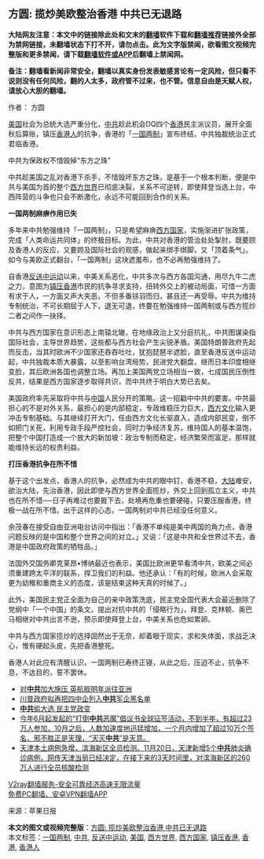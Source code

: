  <h2>方圆: 揽炒美欧整治香港 中共已无退路</h2> <p class="notice"><b>大陆网友注意：本文中的链接除此处和文末的<a href="https://github.com/bannedbook/fanqiang" >翻墙</a>软件下载和<a href="https://github.com/killgcd/justmysocks/blob/master/README.md">翻墙推荐</a>链接外全部为禁网链接，未翻墙状态下打不开，请勿点击。此为文字版禁闻，欲看图文视频完整版和更多禁闻，请下载<a href="https://github.com/bannedbook/fanqiang">翻墙软件或APP</a>后翻墙上禁闻网。</p><p>备注：翻墙看新闻非常安全，翻墙以真实身份发表敏感言论有一定风险，但只看不说则没有任何风险，翻的人太多，政府管不过来，也不管。信息自由是天赋人权，请放心大胆的翻墙。</b></p>  <div class="entry"> <p>作者： 方圆</p> <p><a href="https://www.bannedbook.org/bnews/tag/%e7%be%8e%e5%9b%bd/" class="st_tag internal_tag" rel="tag" title="标签 美国 下的日志">美国</a>社会为总统大选严重分化，<a href="https://www.bannedbook.org/bnews/tag/%e4%b8%ad%e5%85%b1/" class="st_tag internal_tag" rel="tag" title="标签 中共 下的日志">中共</a>趁此机会DQ四个<a href="https://www.bannedbook.org/bnews/tag/%e9%a6%99%e6%b8%af/" class="st_tag internal_tag" rel="tag" title="标签 香港 下的日志">香港</a>民主派议员，展开全面秋后算账，镇压<a href="https://www.bannedbook.org/bnews/tag/%E9%A6%99%E6%B8%AF%E4%BA%BA/" class="st_tag internal_tag" rel="tag" title="标签 香港人 下的日志">香港人</a>的抗争，香港的「<a href="https://www.bannedbook.org/bnews/tag/%e4%b8%80%e5%9b%bd%e4%b8%a4%e5%88%b6/" class="st_tag internal_tag" rel="tag" title="标签 一国两制 下的日志">一国两制</a>」宣布终结，中共独裁统治正式君临香港。</p> <p></p> <p>中共为保政权不惜毁掉“东方之珠”</p>  <p>中共趁美国之乱对香港下杀手，不惜毁坏东方之珠，是基于一个根本判断，便是中共与美国为首的整个<a href="https://www.bannedbook.org/bnews/tag/%e8%a5%bf%e6%96%b9%e4%b8%96%e7%95%8c/" class="st_tag internal_tag" rel="tag" title="标签 西方世界 下的日志">西方世界</a>已彻底决裂，关系不可逆转，即使拜登当选上台，中西阵营的斗争也只会不断激化，永远不可能回到合作的关系。</p> <p><strong>一国两制麻痹作用已失</strong></p> <p>多年来中共勉强维持「一国两制」，只是希望麻痹<a href="https://www.bannedbook.org/bnews/tag/%e8%a5%bf%e6%96%b9%e5%9b%bd%e5%ae%b6/" class="st_tag internal_tag" rel="tag" title="标签 西方国家 下的日志">西方国家</a>，实施渐进扩张政策，完成「人类命运共同体」的终极目标。为此，中共对香港的管治处处掣肘，既要顾及香港人的反应，又要顾及国际社会的观感，做起来绑手绑脚，又「顶着条气」。如今与美欧正式翻台，「一国两制」这块遮羞布，也不必再勉强维持了。</p> <p>自香港<a href="https://www.bannedbook.org/bnews/tag/%E5%8F%8D%E9%80%81%E4%B8%AD%E8%BF%90%E5%8A%A8/" class="st_tag internal_tag" rel="tag" title="标签 反送中运动 下的日志">反送中运动</a>以来，中美关系恶化，中共多次与西方各国沟通，用尽九牛二虎之力，意图为<a href="https://www.bannedbook.org/bnews/tag/%E9%95%87%E5%8E%8B%E9%A6%99%E6%B8%AF/" class="st_tag internal_tag" rel="tag" title="标签 镇压香港 下的日志">镇压香港</a>市民的抗争寻求支持，扭转外交上的被动局面，可惜一方面有求于人，一方面又声大夹恶，不但多番铩羽而归，甚且还一再受辱。中共为维持专制统治，不可长期屈于人下，退无可退，终要在勉强维持一国两制或与西方揽炒二者之间作一抉择。</p>  <p>中共与西方国家在意识形态上南辕北辙，在地缘政治上又分庭抗礼，中共图谋染指国际社会，主导世界趋势，这些都与西方社会产生尖锐矛盾。美国特朗普政府先起而反击，当其时欧洲不少国家还吞吞吐吐，犹抱琵琶半遮脸，直至香港反送中运动起，中共独裁本质大暴露，以至影响台湾局势，民进党大翻盘，继而日本印度相继变脸，其后欧洲各国也调整立场。再加上美国两党立场相当一致，七成国民压倒性反共，结果是西方国家逐步取得共识，而中共终于明白大势已去矣。</p> <p>美国政府率先采取将中共与<span class='wp_keywordlink_affiliate'><a href="https://www.bannedbook.org/" title="中国" target="_blank">中国</a></span>人民分开的策略，这一招戳中中共的要害。中共最担心的不是对外关系，最担心的是内部稳定，专政维稳压力巨大，<span class='wp_keywordlink'><a href="https://www.bannedbook.org/forum3/topic47.html" title="西方传统文化汇编" target="_blank">西方文化</a></span>输入更冲击专制基础。与其继续打开大门，任由西方文化长驱直入，造成内部民变，倒不如把门关死，利用专政手段严控社会，同时力争经济复苏，维持国人的基本温饱，把整个中国打造成一个放大的新加坡：政治专制而稳定，经济繁荣而富足，那样就能维持长远的权贵利益。</p> <p><strong>打压香港抗争在所不惜</strong></p> <p>基于这个出发点，香港人的抗争，必然成为中共的眼中钉，香港不稳，<span class='wp_keywordlink_affiliate'><a href="https://www.bannedbook.org/" title="大陆" target="_blank">大陆</a></span>难安，欲治大陆，先治香港，因此即使与西方世界全面揽炒，外交上回到孤立主义，中共也在所不惜──日子再难过也要捱下去，处境再危重也要硬碰，只要压服香港，终极一战在所不惜。出于这样的心态，一国两制对中共已经没任何意义。</p>  <p>余茂春在接受自由亚洲电台访问中指出：「香港不单纯是美中两国的角力点，香港问题反映的是中国和整个世界之间的对立。」又说：「这是中共和全世界过不去，香港是中国政府政策的牺牲品。」</p> <p>法国外交国务卿克莱昂•博纳最近也表示，美国比欧洲更早看清中共，欧美之间必须重建跨太平洋的联系，捍卫我们的利益。他还承认：「有的时候，欧洲人会采取更为幼稚和重商主义的态度，该是结束这种天真的时候了。」</p> <p>此外，美国民主党正全面为自己的亲中政策洗底，民主党全国代表大会最近删除了党纲中「一个中国」的条文，提出对抗中共的「侵略行为」，拜登、克林顿、奥巴马相继对中共出言不逊，预示即使拜登上台，中美关系也危如累卵。</p> <p>中共与西方国家揽炒的选择固然出于无奈，却着眼于现实，求和失体面，求战乏决心，惟有硬起头皮，先把香港整死。</p>  <p>香港人对此应有清醒认识，一国两制已寿终正寝，从此之后，压迫不止，抗争不息，不达目的，誓不罢休。</p> <ul class='op-related-articles' title='相关阅读'> <li><a href='https://www.bannedbook.org/bnews/cnnews/20201122/1434908.html' target='_blank'>对<b>中共</b>加大施压 英航舰明年派往亚洲</a></li> <li><a href='https://www.bannedbook.org/bnews/cbnews/20201122/1434872.html' target='_blank'>川普政府拟再把四中企列入<b>中共</b>军企黑名单</a></li> <li><a href='https://www.bannedbook.org/bnews/ssgc/20201121/1434849.html' target='_blank'><b>中共</b>偷大选 民主党政变</a></li> <li><a href='https://www.bannedbook.org/bnews/bannedvideo/20201121/1434826.html' target='_blank'>今年6月起发起的“打倒<b>中共</b>恶魔”倡议书全球征签活动，不到半年，有超过23万人参加，10月之后，人数加速度地迅猛增加，一个月内增加了超过10万个签名，邪不胜正是天理，“天灭<b>中共</b>”是天意。</a></li> <li><a href='https://www.bannedbook.org/bnews/bannedvideo/20201121/1434825.html' target='_blank'>天津本土病例急增，滨海新区全员检测。11月20日，天津新增5个<b>中共</b>肺炎确诊病例，网传天津当局已经决定，在接下来的3天时间里，对滨海新区的260万人进行全员核酸检测</a></li> </ul> <p class="texttj"> <a href="https://www.bannedbook.org/forum23/topic22702.html" target="_blank">V2ray翻墙服务-安全可靠经济高速无限流量</a><br/> <a href="https://github.com/bannedbook/fanqiang/wiki/%E7%A6%81%E9%97%BB%E7%BD%91%E5%AE%89%E5%8D%93%E7%BF%BB%E5%A2%99%E6%96%B0%E9%97%BBAPP" target="_blank">免费PC翻墙、安卓VPN翻墙APP</a></p><p> 来源：苹果日报 </p><a name='sharetosocial'></a>       <div><b>本文的图文或视频完整版</b>：<a href='https://www.bannedbook.org/bnews/comments/20201122/1434956.html'>方圆: 揽炒美欧整治香港 中共已无退路</a></div>  </div><!--END ENTRY--> <div class="postfooter"> <div>本文标签：<a href="https://www.bannedbook.org/bnews/tag/%e4%b8%80%e5%9b%bd%e4%b8%a4%e5%88%b6/" rel="tag">一国两制</a>, <a href="https://www.bannedbook.org/bnews/tag/%e4%b8%ad%e5%85%b1/" rel="tag">中共</a>, <a href="https://www.bannedbook.org/bnews/tag/%E5%8F%8D%E9%80%81%E4%B8%AD%E8%BF%90%E5%8A%A8/" rel="tag">反送中运动</a>, <a href="https://www.bannedbook.org/bnews/tag/%e7%be%8e%e5%9b%bd/" rel="tag">美国</a>, <a href="https://www.bannedbook.org/bnews/tag/%e8%a5%bf%e6%96%b9%e4%b8%96%e7%95%8c/" rel="tag">西方世界</a>, <a href="https://www.bannedbook.org/bnews/tag/%e8%a5%bf%e6%96%b9%e5%9b%bd%e5%ae%b6/" rel="tag">西方国家</a>, <a href="https://www.bannedbook.org/bnews/tag/%E9%95%87%E5%8E%8B%E9%A6%99%E6%B8%AF/" rel="tag">镇压香港</a>, <a href="https://www.bannedbook.org/bnews/tag/%e9%a6%99%e6%b8%af/" rel="tag">香港</a>, <a href="https://www.bannedbook.org/bnews/tag/%E9%A6%99%E6%B8%AF%E4%BA%BA/" rel="tag">香港人</a></div>  </div><!--END POSTFOOTER--> 